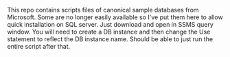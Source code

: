 This repo contains scripts files of canonical sample databases from Microsoft. Some are no longer easily available so I've put them here to allow quick installation on SQL server.  Just download and open in SSMS query window.  You will need to create a DB instance and then change the Use statement to reflect the DB instance name. Should be able to just run the entire script after that.
